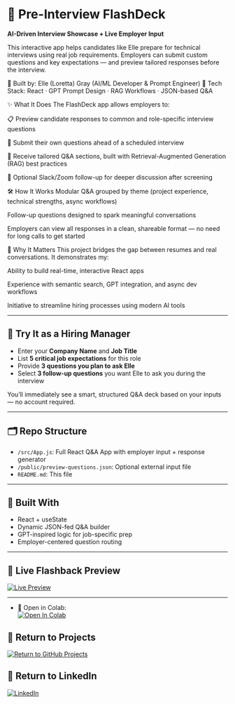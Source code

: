 # 🎯 Pre-Interview FlashDeck  
**AI-Driven Interview Showcase + Live Employer Input**

This interactive app helps candidates like Elle prepare for technical interviews using real job requirements. Employers can submit custom questions and key expectations — and preview tailored responses before the interview.

🔹 Built by: Elle (Loretta) Gray (AI/ML Developer & Prompt Engineer)
🔹 Tech Stack: React · GPT Prompt Design · RAG Workflows · JSON-based Q&A

✨ What It Does
The FlashDeck app allows employers to:

📋 Preview candidate responses to common and role-specific interview questions

💬 Submit their own questions ahead of a scheduled interview

🔄 Receive tailored Q&A sections, built with Retrieval-Augmented Generation (RAG) best practices

🔗 Optional Slack/Zoom follow-up for deeper discussion after screening

🛠 How It Works
Modular Q&A grouped by theme (project experience, technical strengths, async workflows)

Follow-up questions designed to spark meaningful conversations

Employers can view all responses in a clean, shareable format — no need for long calls to get started

💼 Why It Matters
This project bridges the gap between resumes and real conversations. It demonstrates my:

Ability to build real-time, interactive React apps

Experience with semantic search, GPT integration, and async dev workflows

Initiative to streamline hiring processes using modern AI tools

---

## 🧪 Try It as a Hiring Manager  

- Enter your **Company Name** and **Job Title**
- List **5 critical job expectations** for this role  
- Provide **3 questions you plan to ask Elle**
- Select **3 follow-up questions** you want Elle to ask you during the interview

You’ll immediately see a smart, structured Q&A deck based on your inputs — no account required.

---

## 🗂 Repo Structure  
- `/src/App.js`: Full React Q&A App with employer input + response generator  
- `/public/preview-questions.json`: Optional external input file  
- `README.md`: This file  

---

## 🔧 Built With  
- React + useState  
- Dynamic JSON-fed Q&A builder  
- GPT-inspired logic for job-specific prep  
- Employer-centered question routing  

---

## 👀 Live Flashback Preview  

[![Live Preview](https://img.shields.io/badge/Live%20Preview-click%20here-blue)](https://kjnlyp.csb.app)

---
- 🧪 Open in Colab:  
  [![Open In Colab](https://colab.research.google.com/assets/colab-badge.svg)](https://colab.research.google.com/github/Loretta991/Pre-Interview-FlashDeck/blob/main/notebooks/LLM_Fallback_QA_Example.ipynb)
## 👀 Return to Projects  
[![Return to GitHub Projects](https://img.shields.io/badge/GitHub-Return_to_Projects-blue?logo=github)](https://github.com/Loretta991)

## 👤 Return to LinkedIn  
[![LinkedIn](https://img.shields.io/badge/Return%20to%20LinkedIn-Profile-blue?logo=linkedin)](https://www.linkedin.com/in/elle-grey-8a9307299/)

